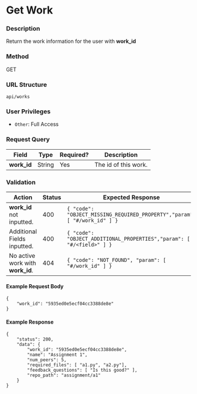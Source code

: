 Get Work
===
### Description
Return the work information for the user with **work_id**

### Method
GET

### URL Structure
`api/works`

### User Privileges
* `Other`: Full Access

### Request Query
| Field       | Type   | Required? | Description          |
|-------------|--------|-----------|----------------------|
| **work_id** | String | Yes       | The id of this work. |

### Validation
| Action                               | Status | Expected Response                                                         |
|--------------------------------------|--------|---------------------------------------------------------------------------|
| **work_id** not inputted.            | 400    | `{ "code": "OBJECT_MISSING_REQUIRED_PROPERTY","param": [ "#/work_id" ] }` |
| Additional Fields inputted.          | 400    | `{ "code": "OBJECT_ADDITIONAL_PROPERTIES","param": [ "#/<field>" ] }`     |
| No active work with **work_id**.     | 404    | `{ "code": "NOT_FOUND", "param": [ "#/work_id" ] }`                       |


#### Example Request Body
```
{
    "work_id": "5935ed0e5ecf04cc3388de8e"
}
```

#### Example Response
```
{
    "status": 200,
    "data": {
        "work_id": "5935ed0e5ecf04cc3388de8e",
        "name": "Assignment 1",
        "num_peers": 5,
        "required_files": [ "a1.py", "a2.py"],
        "feedback_questions": [ "Is this good?" ],
        "repo_path": "assignment/a1"
    }
}
```
